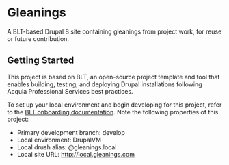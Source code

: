 # Gleanings

A BLT-based Drupal 8 site containing gleanings from project work, for reuse or future contribution.

## Getting Started

This project is based on BLT, an open-source project template and tool that enables building, testing, and deploying Drupal installations following Acquia Professional Services best practices.

To set up your local environment and begin developing for this project, refer to the [BLT onboarding documentation](http://blt.readthedocs.io/en/latest/readme/onboarding/). Note the following properties of this project:

* Primary development branch: develop
* Local environment: DrupalVM
* Local drush alias: @gleanings.local
* Local site URL: http://local.gleanings.com
